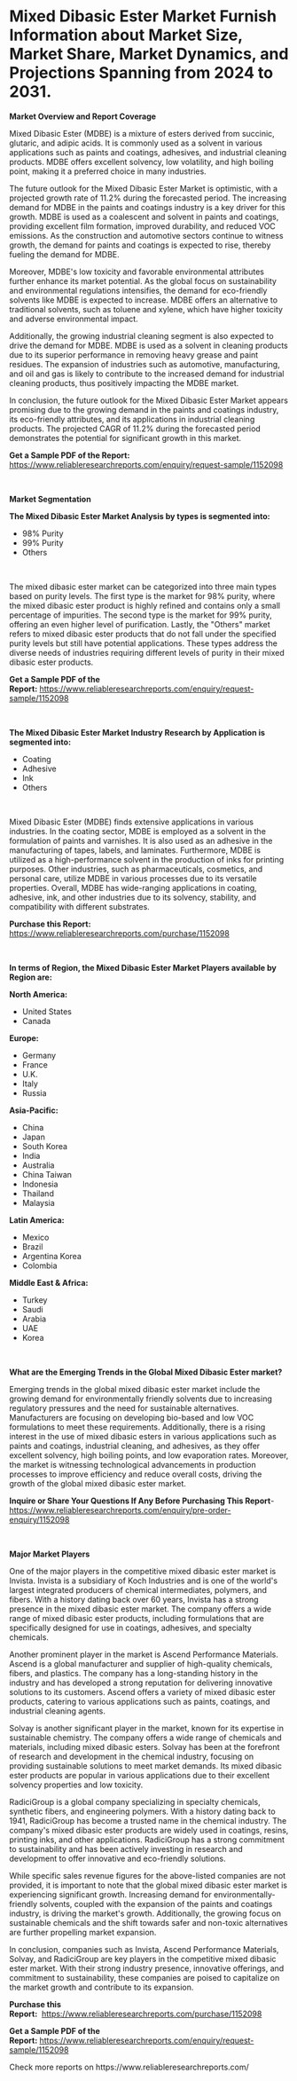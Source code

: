 <p><h1>Mixed Dibasic Ester Market Furnish Information about Market Size, Market Share, Market Dynamics, and Projections Spanning from 2024 to 2031.</h1></p><p><strong>Market Overview and Report Coverage</strong></p>
<p><p>Mixed Dibasic Ester (MDBE) is a mixture of esters derived from succinic, glutaric, and adipic acids. It is commonly used as a solvent in various applications such as paints and coatings, adhesives, and industrial cleaning products. MDBE offers excellent solvency, low volatility, and high boiling point, making it a preferred choice in many industries.</p><p>The future outlook for the Mixed Dibasic Ester Market is optimistic, with a projected growth rate of 11.2% during the forecasted period. The increasing demand for MDBE in the paints and coatings industry is a key driver for this growth. MDBE is used as a coalescent and solvent in paints and coatings, providing excellent film formation, improved durability, and reduced VOC emissions. As the construction and automotive sectors continue to witness growth, the demand for paints and coatings is expected to rise, thereby fueling the demand for MDBE.</p><p>Moreover, MDBE's low toxicity and favorable environmental attributes further enhance its market potential. As the global focus on sustainability and environmental regulations intensifies, the demand for eco-friendly solvents like MDBE is expected to increase. MDBE offers an alternative to traditional solvents, such as toluene and xylene, which have higher toxicity and adverse environmental impact.</p><p>Additionally, the growing industrial cleaning segment is also expected to drive the demand for MDBE. MDBE is used as a solvent in cleaning products due to its superior performance in removing heavy grease and paint residues. The expansion of industries such as automotive, manufacturing, and oil and gas is likely to contribute to the increased demand for industrial cleaning products, thus positively impacting the MDBE market.</p><p>In conclusion, the future outlook for the Mixed Dibasic Ester Market appears promising due to the growing demand in the paints and coatings industry, its eco-friendly attributes, and its applications in industrial cleaning products. The projected CAGR of 11.2% during the forecasted period demonstrates the potential for significant growth in this market.</p></p>
<p><strong>Get a Sample PDF of the Report:</strong> <a href="https://www.reliableresearchreports.com/enquiry/request-sample/1152098">https://www.reliableresearchreports.com/enquiry/request-sample/1152098</a></p>
<p>&nbsp;</p>
<p><strong>Market Segmentation</strong></p>
<p><strong>The Mixed Dibasic Ester Market Analysis by types is segmented into:</strong></p>
<p><ul><li>98% Purity</li><li>99% Purity</li><li>Others</li></ul></p>
<p>&nbsp;</p>
<p><p>The mixed dibasic ester market can be categorized into three main types based on purity levels. The first type is the market for 98% purity, where the mixed dibasic ester product is highly refined and contains only a small percentage of impurities. The second type is the market for 99% purity, offering an even higher level of purification. Lastly, the "Others" market refers to mixed dibasic ester products that do not fall under the specified purity levels but still have potential applications. These types address the diverse needs of industries requiring different levels of purity in their mixed dibasic ester products.</p></p>
<p><strong>Get a Sample PDF of the Report:</strong>&nbsp;<a href="https://www.reliableresearchreports.com/enquiry/request-sample/1152098">https://www.reliableresearchreports.com/enquiry/request-sample/1152098</a></p>
<p>&nbsp;</p>
<p><strong>The Mixed Dibasic Ester Market Industry Research by Application is segmented into:</strong></p>
<p><ul><li>Coating</li><li>Adhesive</li><li>Ink</li><li>Others</li></ul></p>
<p>&nbsp;</p>
<p><p>Mixed Dibasic Ester (MDBE) finds extensive applications in various industries. In the coating sector, MDBE is employed as a solvent in the formulation of paints and varnishes. It is also used as an adhesive in the manufacturing of tapes, labels, and laminates. Furthermore, MDBE is utilized as a high-performance solvent in the production of inks for printing purposes. Other industries, such as pharmaceuticals, cosmetics, and personal care, utilize MDBE in various processes due to its versatile properties. Overall, MDBE has wide-ranging applications in coating, adhesive, ink, and other industries due to its solvency, stability, and compatibility with different substrates.</p></p>
<p><strong>Purchase this Report:</strong>&nbsp; <a href="https://www.reliableresearchreports.com/purchase/1152098">https://www.reliableresearchreports.com/purchase/1152098</a></p>
<p>&nbsp;</p>
<p><strong>In terms of Region, the Mixed Dibasic Ester Market Players available by Region are:</strong></p>
<p>
    <p> <strong> North America: </strong>
        <ul>
            <li>United States</li>
            <li>Canada</li>
        </ul>
        </p> 
    <p> <strong> Europe: </strong>
        <ul>
            <li>Germany</li>
            <li>France</li>
            <li>U.K.</li>
            <li>Italy</li>
            <li>Russia</li>
        </ul>
        </p> 
    <p> <strong> Asia-Pacific: </strong>
        <ul>
            <li>China</li>
            <li>Japan</li>
            <li>South Korea</li>
            <li>India</li>
            <li>Australia</li>
            <li>China Taiwan</li>
            <li>Indonesia</li>
            <li>Thailand</li>
            <li>Malaysia</li>
        </ul>
        </p> 
    <p> <strong> Latin America: </strong>
        <ul>
            <li>Mexico</li>
            <li>Brazil</li>
            <li>Argentina Korea</li>
            <li>Colombia</li>
        </ul>
        </p> 
    <p> <strong> Middle East & Africa: </strong>
        <ul>
            <li>Turkey</li>
            <li>Saudi</li>
            <li>Arabia</li>
            <li>UAE</li>
            <li>Korea</li>
        </ul>
    </p>
    </p>
<p>&nbsp;</p>
<p><strong>What are the Emerging Trends in the Global Mixed Dibasic Ester market?</strong></p>
<p><p>Emerging trends in the global mixed dibasic ester market include the growing demand for environmentally friendly solvents due to increasing regulatory pressures and the need for sustainable alternatives. Manufacturers are focusing on developing bio-based and low VOC formulations to meet these requirements. Additionally, there is a rising interest in the use of mixed dibasic esters in various applications such as paints and coatings, industrial cleaning, and adhesives, as they offer excellent solvency, high boiling points, and low evaporation rates. Moreover, the market is witnessing technological advancements in production processes to improve efficiency and reduce overall costs, driving the growth of the global mixed dibasic ester market.</p></p>
<p><strong>Inquire or Share Your Questions If Any Before Purchasing This Report</strong>- <a href="https://www.reliableresearchreports.com/enquiry/pre-order-enquiry/1152098">https://www.reliableresearchreports.com/enquiry/pre-order-enquiry/1152098</a></p>
<p>&nbsp;</p>
<p><strong>Major Market Players</strong></p>
<p><p>One of the major players in the competitive mixed dibasic ester market is Invista. Invista is a subsidiary of Koch Industries and is one of the world's largest integrated producers of chemical intermediates, polymers, and fibers. With a history dating back over 60 years, Invista has a strong presence in the mixed dibasic ester market. The company offers a wide range of mixed dibasic ester products, including formulations that are specifically designed for use in coatings, adhesives, and specialty chemicals.</p><p>Another prominent player in the market is Ascend Performance Materials. Ascend is a global manufacturer and supplier of high-quality chemicals, fibers, and plastics. The company has a long-standing history in the industry and has developed a strong reputation for delivering innovative solutions to its customers. Ascend offers a variety of mixed dibasic ester products, catering to various applications such as paints, coatings, and industrial cleaning agents.</p><p>Solvay is another significant player in the market, known for its expertise in sustainable chemistry. The company offers a wide range of chemicals and materials, including mixed dibasic esters. Solvay has been at the forefront of research and development in the chemical industry, focusing on providing sustainable solutions to meet market demands. Its mixed dibasic ester products are popular in various applications due to their excellent solvency properties and low toxicity.</p><p>RadiciGroup is a global company specializing in specialty chemicals, synthetic fibers, and engineering polymers. With a history dating back to 1941, RadiciGroup has become a trusted name in the chemical industry. The company's mixed dibasic ester products are widely used in coatings, resins, printing inks, and other applications. RadiciGroup has a strong commitment to sustainability and has been actively investing in research and development to offer innovative and eco-friendly solutions.</p><p>While specific sales revenue figures for the above-listed companies are not provided, it is important to note that the global mixed dibasic ester market is experiencing significant growth. Increasing demand for environmentally-friendly solvents, coupled with the expansion of the paints and coatings industry, is driving the market's growth. Additionally, the growing focus on sustainable chemicals and the shift towards safer and non-toxic alternatives are further propelling market expansion.</p><p>In conclusion, companies such as Invista, Ascend Performance Materials, Solvay, and RadiciGroup are key players in the competitive mixed dibasic ester market. With their strong industry presence, innovative offerings, and commitment to sustainability, these companies are poised to capitalize on the market growth and contribute to its expansion.</p></p>
<p><strong>Purchase this Report:</strong>&nbsp;&nbsp;<a href="https://www.reliableresearchreports.com/purchase/1152098">https://www.reliableresearchreports.com/purchase/1152098</a></p>
<p></p>
<p><strong>Get a Sample PDF of the Report:</strong>&nbsp;<a href="https://www.reliableresearchreports.com/enquiry/request-sample/1152098">https://www.reliableresearchreports.com/enquiry/request-sample/1152098</a></p>
<p>Check more reports on https://www.reliableresearchreports.com/</p>